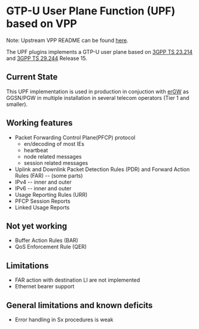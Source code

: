 GTP-U User Plane Function (UPF) based on VPP
============================================

Note: Upstream VPP README can be found [here](/README-VPP.md).

The UPF plugins implements a GTP-U user plane based on [3GPP TS 23.214][TS23214] and
[3GPP TS 29.244][TS29244] Release 15.

Current State
-------------

This UPF implementation is used in production in conjuction with [erGW][erGW] as
GGSN/PGW in multiple installation in several telecom operators (Tier 1 and smaller).

Working features
----------------

* Packet Forwarding Control Plane(PFCP) protocol
  * en/decoding of most IEs
  * heartbeat
  * node related messages
  * session related messages
* Uplink and Downlink Packet Detection Rules (PDR) and
  Forward Action Rules (FAR) -- (some parts)
* IPv4 -- inner and outer
* IPv6 -- inner and outer
* Usage Reporting Rules (URR)
* PFCP Session Reports
* Linked Usage Reports

Not yet working
--------------

* Buffer Action Rules (BAR)
* QoS Enforcement Rule (QER)

Limitations
-----------

* FAR action with destination LI are not implemented
* Ethernet bearer support

General limitations and known deficits
--------------------------------------

* Error handling in Sx procedures is weak

[erGW]: https://github.com/travelping/ergw
[TS23214]: http://www.3gpp.org/ftp/Specs/html-info/23214.htm
[TS29244]: http://www.3gpp.org/ftp/Specs/html-info/29244.htm

